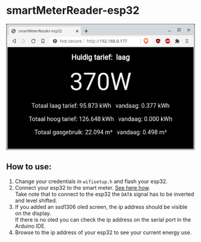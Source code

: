 # smartMeterReader-esp32

![alt](screenshot.png)

## How to use:

1. Change your credentials in `wifisetup.h` and flash your esp32.
2. Connect your esp32 to the smart meter. [See here how](https://github.com/matthijskooijman/arduino-dsmr#connecting-the-p1-port).<br>Take note that to connect to the esp32 the `DATA` signal has to be inverted and level shifted.
3. If you added an ssd1306 oled screen, the ip address should be visible on the display.<br>If there is no oled you can check the ip address on the serial port in the Arduino IDE.
4. Browse to the ip address of your esp32 to see your current energy use.
